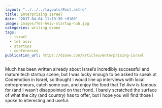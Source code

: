 ```yaml
---
layout: "../../../layouts/Post.astro"
title: Enterprising Israel
date: '2017-04-04 11:13:30 +0100'
image: images/Tel-Aviv-startup-hub.jpg
categories: writing dzone
tags:
  - israel
  - tel aviv
  - startups
  - conferences
publication_url: https://dzone.com/articles/enterprising-israel
---
```


Much has been written already about Israel’s incredibly successful and mature tech startup scene, but I was lucky enough to be asked to speak at Codemotion in Israel, so thought I would line up interviews with local entrepreneurs, catch some sun, and enjoy the food that Tel Aviv is famous for (and I wasn’t disappointed on that front). I barely scratched the surface of what the city (and country) has to offer, but I hope you will find those I spoke to interesting and useful.

